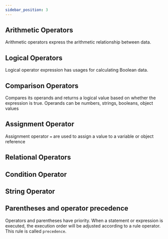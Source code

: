 ```yaml
---
sidebar_position: 3
---
```


## Arithmetic Operators

Arithmetic operators express the arithmetic relationship between data. 

## Logical Operators

Logical operator expression has usages for calculating Boolean data.

## Comparison Operators

Compares its operands and returns a logical value based on whether the expression is true. Operands can be numbers, strings, booleans, object values

## Assignment Operator

Assignment operator `=` are used to assign a value to a variable or object reference

## Relational Operators

## Condition Operator

## String Operator

## Parentheses and operator precedence

Operators and parentheses have priority. When a statement or expression is executed, the execution order will be adjusted according to a rule operator. This rule is called `precedence`.
